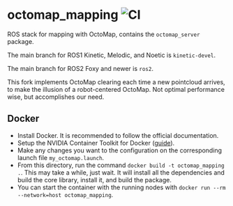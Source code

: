 octomap_mapping ![CI](https://github.com/OctoMap/octomap_mapping/workflows/CI/badge.svg)
===============

ROS stack for mapping with OctoMap, contains the `octomap_server` package.

The main branch for ROS1 Kinetic, Melodic, and Noetic is `kinetic-devel`.

The main branch for ROS2 Foxy and newer is `ros2`.

This fork implements OctoMap clearing each time a new pointcloud arrives, to make the illusion of a robot-centered OctoMap. Not optimal performance wise, but accomplishes our need.

## Docker
- Install Docker. It is recommended to follow the official documentation.
- Setup the NVIDIA Container Toolkit for Docker ([guide](https://docs.nvidia.com/datacenter/cloud-native/container-toolkit/install-guide.html#install-guide)).
- Make any changes you want to the configuration on the corresponding launch file `my_octomap.launch`.
- From this directory, run the command ```docker build -t octomap_mapping .```. This may take a while, just wait. It will install all the dependencies and build the core library, install it, and build the package.
- You can start the container with the running nodes with `docker run --rm --network=host octomap_mapping`.